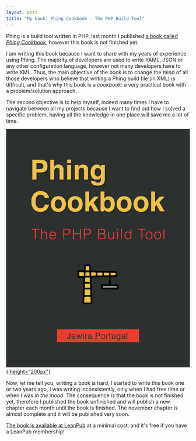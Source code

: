 ```yaml
---
layout: post
title: "My book: Phing Cookbook - The PHP Build Tool"
---
```


Phing is a build tool written in PHP, last month I published [a book called
_Phing Cookbook_](https://leanpub.com/phing-cookbook/), however this book is not
finished yet.

I am writing this book because I want to share with my years of experience using
Phing.
The majority of developers are used to write YAML, JSON or any other
configuration language, however not many developers have to write XML.
Thus, the main objective of the book is to change the mind of all those
developers who believe that writing a Phing build file (in XML) is difficult,
and that's why this book is a _cookbook_: a very practical book with a
problem/solution approach.

The second objective is to help myself, indeed many times I have to navigate
between all my projects because I want to find out how I solved a specific
problem, having all the knowledge in one place will save me a lot of time.

[![book cover](/images/book-cover.png){:height="200px"}](https://leanpub.com/phing-cookbook/)

Now, let me tell you, writing a book is hard, I started to write this book one
or two years ago, I was writing inconsistently, only when I had free time or
when I was _in the mood_. The consequence is that the book is not finished yet,
therefore I published the book unfinished and will publish a new chapter each
month until the book is finished. The november chapter is almost complete and it
will be published very soon.

[The book is available at LeanPub](https://leanpub.com/phing-cookbook/) at a
minimal cost, and it's free if you have a LeanPub membership!
